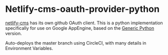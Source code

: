 # Netlify-cms-oauth-provider-python

[netlify-cms](https://www.netlifycms.org/) has its own github OAuth client. This
is a python implementation specifically for use on Google AppEngine, based on
the
[Generic Python](https://github.com/davidejones/netlify-cms-oauth-provider-python)
version.

Auto-deploys the master branch using CircleCI, with many details in Environment
Variables.
